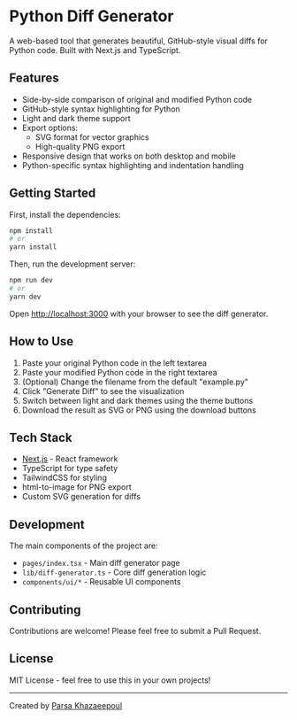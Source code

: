 # Python Diff Generator

A web-based tool that generates beautiful, GitHub-style visual diffs for Python code. Built with Next.js and TypeScript.

## Features

- Side-by-side comparison of original and modified Python code
- GitHub-style syntax highlighting for Python
- Light and dark theme support
- Export options:
  - SVG format for vector graphics
  - High-quality PNG export
- Responsive design that works on both desktop and mobile
- Python-specific syntax highlighting and indentation handling

## Getting Started

First, install the dependencies:

```bash
npm install
# or
yarn install
```

Then, run the development server:

```bash
npm run dev
# or
yarn dev
```

Open [http://localhost:3000](http://localhost:3000) with your browser to see the diff generator.

## How to Use

1. Paste your original Python code in the left textarea
2. Paste your modified Python code in the right textarea
3. (Optional) Change the filename from the default "example.py"
4. Click "Generate Diff" to see the visualization
5. Switch between light and dark themes using the theme buttons
6. Download the result as SVG or PNG using the download buttons

## Tech Stack

- [Next.js](https://nextjs.org/) - React framework
- TypeScript for type safety
- TailwindCSS for styling
- html-to-image for PNG export
- Custom SVG generation for diffs

## Development

The main components of the project are:

- `pages/index.tsx` - Main diff generator page
- `lib/diff-generator.ts` - Core diff generation logic
- `components/ui/*` - Reusable UI components

## Contributing

Contributions are welcome! Please feel free to submit a Pull Request.

## License

MIT License - feel free to use this in your own projects!

---

Created by [Parsa Khazaeepoul](https://www.linkedin.com/in/parsas/)